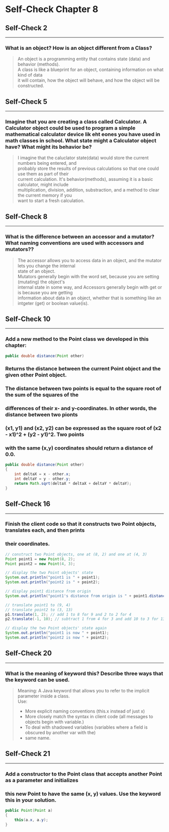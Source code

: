 # Self-Check Chapter 8

## Self-Check 2
---
### What is an object? How is an object different from a Class?
> An object is a programming entity that contains state (data) and behavior (methods).  
> A class is like a blueprint for an object, containing information on what kind of data  
> it will contain, how the object will behave, and how the object will be constructed.  
## Self-Check 5
---
### Imagine that you are creating a class called Calculator. A Calculator object could be used to program a simple mathematical calculator device lik eht eones you have used in math classes in school. What state might a Calculator object have? What might its behavior be?
> I imagine that the caluclator state(data) would store the current numbers being entered, and  
> probably store the results of previous calculations so that one could use them as part of their  
> current calculation. It's behavior(methods), assuming it is a basic calculator, might include  
> multiplication, division, addition, substraction, and a method to clear the current memory if you  
> want to start a fresh calculation.  
## Self-Check 8
---
### What is the difference between an accessor and a mutator? What naming conventions are used with accessors and mutators??
> The accessor allows you to access data in an object, and the mutator lets you change the internal  
> state of an object.  
> Mutators generally begin with the word set, because you are setting (mutating) the object's  
> internal state in some way, and Accessors generally begin with get or is because you are getting  
> information about data in an object, whether that is something like an intgeter (get) or boolean value(is).  
## Self-Check 10
---
### Add a new method to the Point class we developed in this chapter:    
```java
public double distance(Point other)
```  
### Returns the distance between the current Point object and the given other Point object.  
### The distance between two points is equal to the square root of the sum of the squares of the  
### differences of their x- and y-coordinates. In other words, the distance between two pionts  
### (x1, y1) and (x2, y2) can be expressed as the square root of (x2 - x1)^2 + (y2 - y1)^2. Two points  
### with the same (x,y) coordinates should return a distance of 0.0.  
```java
public double distance(Point other)
{
    int deltaX = x - other.x;
    int deltaY = y - other.y;
    return Math.sqrt(deltaX * deltaX + deltaY * deltaY);
}

```
## Self-Check 16
---
### Finish the client code so that it constructs two Point objects, translates each, and then prints  
### their coordinates.  
```java
// construct two Point objects, one at (8, 2) and one at (4, 3)
Point point1 = new Point(8, 2);
Point point2 = new Point(4, 3);

// display the two Point objects' state
System.out.println("point1 is " + point1);
System.out.println("point2 is " + point2);

// display point1 distance from origin
System.out.println("point1's distance from origin is " + point1.distanceFromOrigin());

// translate point1 to (9, 4)
// translate point2 to (3, 13)
p1.translate(1, 2); // add 1 to 8 for 9 and 2 to 2 for 4
p2.translate(-1, 10); // subtract 1 from 4 for 3 and add 10 to 3 for 13

// display the two Point objects' state again
System.out.println("point1 is now " + point1);
System.out.println("point2 is now " + point2);
```  
## Self-Check 20
---
### What is the meaning of keyword this? Describe three ways that the keyword can be used.  
> Meaning: A Java keyword that allows you to refer to the implicit parameter inside a class.  
> Use: 
> - More explicit naming conventions  (this.x instead of just x)  
> - More closely match the syntax in client code  (all messages to objects begin with variable.)  
> - To deal with shadowed variables (variables where a field is obscured by another var with the)  
> - same name.  
## Self-Check 21
---
### Add a constructor to the Point class that accepts another Point as a parameter and initializes  
### this new Point to have the same (x, y) values. Use the keyword this in your solution.  
```java
public Point(Point a)
{
    this(a.x, a.y);
}
```   

